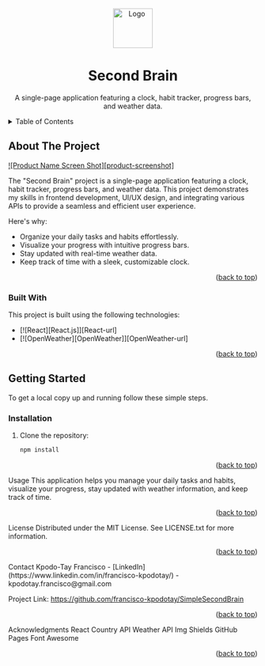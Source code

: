 <a id="readme-top"></a>

<!-- PROJECT LOGO -->
<br />
<div align="center">
  <a href="https://github.com/your_username/second-brain">
    <img src="images/logo.png" alt="Logo" width="80" height="80">
  </a>

  <h1 align="center">Second Brain</h1>

  <p align="center">
    A single-page application featuring a clock, habit tracker, progress bars, and weather data.
    
  </p>
</div>



<!-- TABLE OF CONTENTS -->
<details>
  <summary>Table of Contents</summary>
  <ol>
    <li>
      <a href="#about-the-project">About The Project</a>
      <ul>
        <li><a href="#built-with">Built With</a></li>
      </ul>
    </li>
    <li>
      <a href="#getting-started">Getting Started</a>
      <ul>
        <li><a href="#prerequisites">Prerequisites</a></li>
        <li><a href="#installation">Installation</a></li>
      </ul>
    </li>
    <li><a href="#usage">Usage</a></li>
    <li><a href="#roadmap">Roadmap</a></li>
    <li><a href="#contributing">Contributing</a></li>
    <li><a href="#license">License</a></li>
    <li><a href="#contact">Contact</a></li>
    <li><a href="#acknowledgments">Acknowledgments</a></li>
  </ol>
</details>



<!-- ABOUT THE PROJECT -->
## About The Project

[![Product Name Screen Shot][product-screenshot]](https://example.com)

The "Second Brain" project is a single-page application featuring a clock, habit tracker, progress bars, and weather data. This project demonstrates my skills in frontend development, UI/UX design, and integrating various APIs to provide a seamless and efficient user experience.

Here's why:
* Organize your daily tasks and habits effortlessly.
* Visualize your progress with intuitive progress bars.
* Stay updated with real-time weather data.
* Keep track of time with a sleek, customizable clock.

<p align="right">(<a href="#readme-top">back to top</a>)</p>

### Built With

This project is built using the following technologies:

* [![React][React.js]][React-url]
* [![OpenWeather][OpenWeather]][OpenWeather-url]

<p align="right">(<a href="#readme-top">back to top</a>)</p>



<!-- GETTING STARTED -->
## Getting Started

To get a local copy up and running follow these simple steps.

### Installation

1. Clone the repository:
    ```sh
    npm install 
    ```










<p align="right">(<a href="#readme-top">back to top</a>)</p>
<!-- USAGE EXAMPLES -->
Usage
This application helps you manage your daily tasks and habits, visualize your progress, stay updated with weather information, and keep track of time.





<p align="right">(<a href="#readme-top">back to top</a>)</p>
<!-- LICENSE -->
License
Distributed under the MIT License. See LICENSE.txt for more information.

<p align="right">(<a href="#readme-top">back to top</a>)</p>
<!-- CONTACT -->
Contact
Kpodo-Tay Francisco - [LinkedIn](https://www.linkedin.com/in/francisco-kpodotay/) - kpodotay.francisco@gmail.com

Project Link: https://github.com/francisco-kpodotay/SimpleSecondBrain

<p align="right">(<a href="#readme-top">back to top</a>)</p>
<!-- ACKNOWLEDGMENTS -->
Acknowledgments
React
Country API
Weather API
Img Shields
GitHub Pages
Font Awesome
<p align="right">(<a href="#readme-top">back to top</a>)</p>
<!-- MARKDOWN LINKS & IMAGES -->
<!-- https://www.markdownguide.org/basic-syntax/#reference-style-links -->